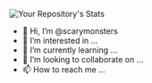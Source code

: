 ![Your Repository's Stats](https://github-readme-stats.vercel.app/api?username=Your_GitHub_Username&show_icons=true)
- 👋 Hi, I’m @scarymonsters
- 👀 I’m interested in ...
- 🌱 I’m currently learning ...
- 💞️ I’m looking to collaborate on ...
- 📫 How to reach me ...

<!---
scarymonsters/scarymonsters is a ✨ special ✨ repository because its `README.md` (this file) appears on your GitHub profile.
You can click the Preview link to take a look at your changes.
--->
